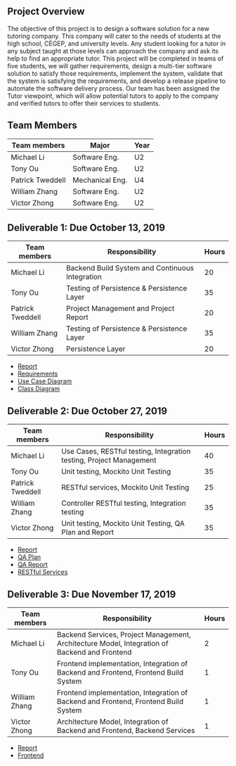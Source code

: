 ﻿## Project Overview
The objective of this project is to design a software solution for a new tutoring company. This company will cater to the needs of students at the high school, CÉGEP, and university levels. Any student looking for a tutor in any subject taught at those levels can approach the company and ask its help to find an appropriate tutor. This project will be completed in teams of five students, we will gather requirements, design a multi-tier software solution to satisfy those requirements, implement the system, validate that the system is satisfying the requirements, and develop a release pipeline to automate the software delivery process. Our team has been assigned the Tutor viewpoint, which will allow potential tutors to apply to the company and verified tutors to offer their services to students.

## Team Members
|  Team members   |	     Major     |Year|
|-----------------|----------------|----|
|    Michael Li   |  Software Eng. | U2 |
|    Tony Ou      |  Software Eng. | U2 |
| Patrick Tweddell| Mechanical Eng.| U4 |
|  William Zhang  |  Software Eng. | U2 |
|  Victor Zhong   |  Software Eng. | U2 |

## Deliverable 1: Due October 13, 2019
|  Team members   |	     Responsibility     | Hours|
|-----------------|-------------------------|------|
|    Michael Li   | Backend Build System and Continuous Integration  | 20 |
|    Tony Ou      | Testing of Persistence & Persistence Layer  | 35 |
| Patrick Tweddell| Project Management and Project Report  | 20 |
|  William Zhang  | Testing of Persistence & Persistence Layer  | 35 |
|  Victor Zhong   |  Persistence Layer  | 20 |

   * [Report](https://github.com/McGill-ECSE321-Fall2019/project-group-5/wiki/Report-(Sprint-1))
   * [Requirements](https://github.com/McGill-ECSE321-Fall2019/project-group-5/wiki/Requirements)
   * [Use Case Diagram](https://github.com/McGill-ECSE321-Fall2019/project-group-5/wiki/Use-Case-Diagram)
   * [Class Diagram](https://github.com/McGill-ECSE321-Fall2019/project-group-5/wiki/Class-Diagram)

## Deliverable 2: Due October 27, 2019
|  Team members   |	     Responsibility     | Hours|
|-----------------|-------------------------|------|
|    Michael Li   | Use Cases, RESTful testing, Integration testing, Project Management  | 40 |
|    Tony Ou      | Unit testing, Mockito Unit Testing | 35 |
| Patrick Tweddell| RESTful services, Mockito Unit Testing  | 25 |
|  William Zhang  | Controller RESTful testing, Integration testing | 35 |
|  Victor Zhong   | Unit testing, Mockito Unit Testing, QA Plan and Report | 35 |

   * [Report](https://github.com/McGill-ECSE321-Fall2019/project-group-5/wiki/Report-(Sprint-2))
   * [QA Plan](https://github.com/McGill-ECSE321-Fall2019/project-group-5/wiki/software-qa-plan)
   * [QA Report](https://github.com/McGill-ECSE321-Fall2019/project-group-5/wiki/QA-Report)
   * [RESTful Services](https://github.com/McGill-ECSE321-Fall2019/project-group-5/wiki/RESTful-Services)
   
   ## Deliverable 3: Due November 17, 2019
|  Team members   |	     Responsibility     | Hours|
|-----------------|-------------------------|------|
|    Michael Li   | Backend Services, Project Management, Architecture Model, Integration of Backend and Frontend  | 2 |
|    Tony Ou      | Frontend implementation, Integration of Backend and Frontend, Frontend Build System | 1 |
|  William Zhang  | Frontend implementation, Integration of Backend and Frontend, Frontend Build System | 1 |
|  Victor Zhong   | Architecture Model, Integration of Backend and Frontend, Backend Services  | 1 |

* [Report](https://github.com/McGill-ECSE321-Fall2019/project-group-5/wiki/Report-(Sprint-3))
* [Frontend](https://github.com/McGill-ECSE321-Fall2019/project-group-5/wiki/Frontend)
